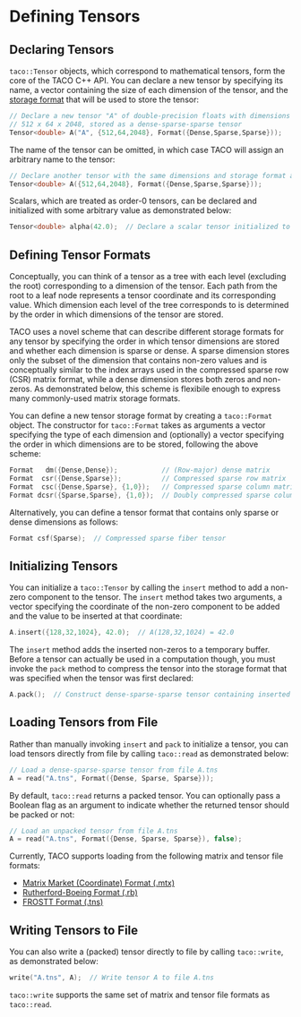 # Defining Tensors

## Declaring Tensors

`taco::Tensor` objects, which correspond to mathematical tensors, form the core
of the TACO C++ API. You can declare a new tensor by specifying its name, a
vector containing the size of each dimension of the tensor, and the [storage
format](tensors.md#defining-tensor-formats) that will be used to store the
tensor:

```c++
// Declare a new tensor "A" of double-precision floats with dimensions 
// 512 x 64 x 2048, stored as a dense-sparse-sparse tensor
Tensor<double> A("A", {512,64,2048}, Format({Dense,Sparse,Sparse}));
```

The name of the tensor can be omitted, in which case TACO will assign an
arbitrary name to the tensor:

```c++
// Declare another tensor with the same dimensions and storage format as before
Tensor<double> A({512,64,2048}, Format({Dense,Sparse,Sparse}));
```

Scalars, which are treated as order-0 tensors, can be declared and initialized
with some arbitrary value as demonstrated below:

```c++
Tensor<double> alpha(42.0);  // Declare a scalar tensor initialized to 42.0
```

## Defining Tensor Formats

Conceptually, you can think of a tensor as a tree with each level (excluding
the root) corresponding to a dimension of the tensor. Each path from the root
to a leaf node represents a tensor coordinate and its corresponding value.
Which dimension each level of the tree corresponds to is determined by the
order in which dimensions of the tensor are stored.

TACO uses a novel scheme that can describe different storage formats for any
tensor by specifying the order in which tensor dimensions are stored and
whether each dimension is sparse or dense. A sparse dimension stores only the
subset of the dimension that contains non-zero values and is conceptually
similar to the index arrays used in the compressed sparse row (CSR) matrix
format, while a dense dimension stores both zeros and non-zeros. As
demonstrated below, this scheme is flexibile enough to express many
commonly-used matrix storage formats.

You can define a new tensor storage format by creating a `taco::Format` object.
The constructor for `taco::Format` takes as arguments a vector specifying the
type of each dimension and (optionally) a vector specifying the order in which
dimensions are to be stored, following the above scheme:

```c++
Format   dm({Dense,Dense});           // (Row-major) dense matrix
Format  csr({Dense,Sparse});          // Compressed sparse row matrix
Format  csc({Dense,Sparse}, {1,0});   // Compressed sparse column matrix
Format dcsr({Sparse,Sparse}, {1,0});  // Doubly compressed sparse column matrix
```

Alternatively, you can define a tensor format that contains only sparse or
dense dimensions as follows:

```c++
Format csf(Sparse);  // Compressed sparse fiber tensor
```

## Initializing Tensors

You can initialize a `taco::Tensor` by calling the `insert` method to add a
non-zero component to the tensor. The `insert` method takes two arguments, a
vector specifying the coordinate of the non-zero component to be added and the
value to be inserted at that coordinate:

```c++
A.insert({128,32,1024}, 42.0);  // A(128,32,1024) = 42.0
```

The `insert` method adds the inserted non-zeros to a temporary buffer. Before a
tensor can actually be used in a computation though, you must invoke the `pack`
method to compress the tensor into the storage format that was specified when
the tensor was first declared:

```c++
A.pack();  // Construct dense-sparse-sparse tensor containing inserted non-zeros
```

## Loading Tensors from File

Rather than manually invoking `insert` and `pack` to initialize a tensor, you
can load tensors directly from file by calling `taco::read` as demonstrated
below:

```c++
// Load a dense-sparse-sparse tensor from file A.tns
A = read("A.tns", Format({Dense, Sparse, Sparse}));
```

By default, `taco::read` returns a packed tensor. You can optionally pass a
Boolean flag as an argument to indicate whether the returned tensor should be
packed or not:

```c++
// Load an unpacked tensor from file A.tns
A = read("A.tns", Format({Dense, Sparse, Sparse}), false);
```

Currently, TACO supports loading from the following matrix and tensor file
formats:

* [Matrix Market (Coordinate) Format (.mtx)](http://math.nist.gov/MatrixMarket/formats.html#MMformat)
* [Rutherford-Boeing Format (.rb)](https://www.cise.ufl.edu/research/sparse/matrices/DOC/rb.pdf)
* [FROSTT Format (.tns)](http://frostt.io/tensors/file-formats.html)

## Writing Tensors to File

You can also write a (packed) tensor directly to file by calling `taco::write`,
as demonstrated below:

```c++
write("A.tns", A);  // Write tensor A to file A.tns
```

`taco::write` supports the same set of matrix and tensor file formats as
`taco::read`.
